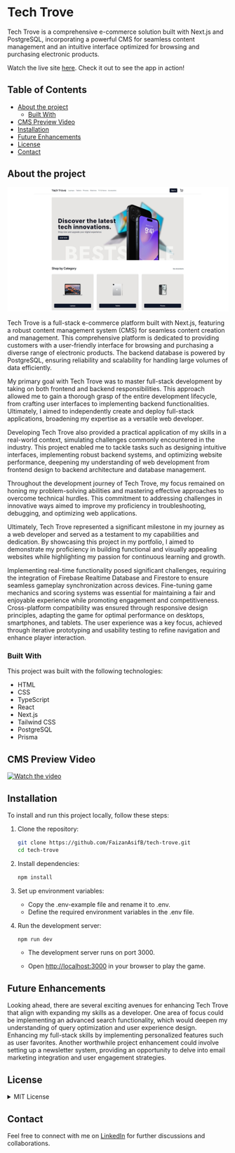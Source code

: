 # Tech Trove <!-- omit in toc -->

Tech Trove is a comprehensive e-commerce solution built with Next.js and PostgreSQL, incorporating a powerful CMS for seamless content management and an intuitive interface optimized for browsing and purchasing electronic products.

Watch the live site [here](https://tech-trove-store.vercel.app/). Check it out to see the app in action!

## Table of Contents <!-- omit in toc -->

- [About the project](#about-the-project)
  - [Built With](#built-with)
- [CMS Preview Video](#cms-preview-video)
- [Installation](#installation)
- [Future Enhancements](#future-enhancements)
- [License](#license)
- [Contact](#contact)

## About the project

![Project Preview](https://github.com/FaizanAsifB/Portfolio/blob/main/src/content/projects/project-images/tech-trove-wide.jpg?raw=true)

Tech Trove is a full-stack e-commerce platform built with Next.js, featuring a robust content management system (CMS) for seamless content creation and management. This comprehensive platform is dedicated to providing customers with a user-friendly interface for browsing and purchasing a diverse range of electronic products. The backend database is powered by PostgreSQL, ensuring reliability and scalability for handling large volumes of data efficiently.

My primary goal with Tech Trove was to master full-stack development by taking on both frontend and backend responsibilities. This approach allowed me to gain a thorough grasp of the entire development lifecycle, from crafting user interfaces to implementing backend functionalities. Ultimately, I aimed to independently create and deploy full-stack applications, broadening my expertise as a versatile web developer.

Developing Tech Trove also provided a practical application of my skills in a real-world context, simulating challenges commonly encountered in the industry. This project enabled me to tackle tasks such as designing intuitive interfaces, implementing robust backend systems, and optimizing website performance, deepening my understanding of web development from frontend design to backend architecture and database management.

Throughout the development journey of Tech Trove, my focus remained on honing my problem-solving abilities and mastering effective approaches to overcome technical hurdles. This commitment to addressing challenges in innovative ways aimed to improve my proficiency in troubleshooting, debugging, and optimizing web applications.

Ultimately, Tech Trove represented a significant milestone in my journey as a web developer and served as a testament to my capabilities and dedication. By showcasing this project in my portfolio, I aimed to demonstrate my proficiency in building functional and visually appealing websites while highlighting my passion for continuous learning and growth.

Implementing real-time functionality posed significant challenges, requiring the integration of Firebase Realtime Database and Firestore to ensure seamless gameplay synchronization across devices. Fine-tuning game mechanics and scoring systems was essential for maintaining a fair and enjoyable experience while promoting engagement and competitiveness. Cross-platform compatibility was ensured through responsive design principles, adapting the game for optimal performance on desktops, smartphones, and tablets. The user experience was a key focus, achieved through iterative prototyping and usability testing to refine navigation and enhance player interaction.

### Built With

This project was built with the following technologies:

- HTML
- CSS
- TypeScript
- React
- Next.js
- Tailwind CSS
- PostgreSQL
- Prisma

## CMS Preview Video

[![Watch the video](https://img.youtube.com/vi/YOUR_VIDEO_ID_HERE/0.jpg)](https://www.youtube.com/watch?v=on_oXOdLpzw)

## Installation

To install and run this project locally, follow these steps:

1. Clone the repository:

   ```bash
   git clone https://github.com/FaizanAsifB/tech-trove.git
   cd tech-trove
   ```

2. Install dependencies:

   ```bash
   npm install
   ```

3. Set up environment variables:

   - Copy the .env-example file and rename it to .env.
   - Define the required environment variables in the .env file.

4. Run the development server:

   ```bash
   npm run dev
   ```

   - The development server runs on port 3000.

   - Open [http://localhost:3000](http://localhost:3000) in your browser to play the game.

## Future Enhancements

Looking ahead, there are several exciting avenues for enhancing Tech Trove that align with expanding my skills as a developer. One area of focus could be implementing an advanced search functionality, which would deepen my understanding of query optimization and user experience design. Enhancing my full-stack skills by implementing personalized features such as user favorites. Another worthwhile project enhancement could involve setting up a newsletter system, providing an opportunity to delve into email marketing integration and user engagement strategies.

## License

<details>
<summary>MIT License</summary>
Permission is hereby granted, free of charge, to any person obtaining a copy
of this software and associated documentation files (the "Software"), to deal
in the Software without restriction, including without limitation the rights
to use, copy, modify, merge, publish, distribute, sublicense, and/or sell
copies of the Software, and to permit persons to whom the Software is
furnished to do so, subject to the following conditions:

The above copyright notice and this permission notice shall be included in all
copies or substantial portions of the Software.

THE SOFTWARE IS PROVIDED "AS IS", WITHOUT WARRANTY OF ANY KIND, EXPRESS OR
IMPLIED, INCLUDING BUT NOT LIMITED TO THE WARRANTIES OF MERCHANTABILITY,
FITNESS FOR A PARTICULAR PURPOSE AND NONINFRINGEMENT. IN NO EVENT SHALL THE
AUTHORS OR COPYRIGHT HOLDERS BE LIABLE FOR ANY CLAIM, DAMAGES OR OTHER
LIABILITY, WHETHER IN AN ACTION OF CONTRACT, TORT OR OTHERWISE, ARISING FROM,
OUT OF OR IN CONNECTION WITH THE SOFTWARE OR THE USE OR OTHER DEALINGS IN THE
SOFTWARE.

</details>

## Contact

Feel free to connect with me on [LinkedIn](https://linkedin.com/in/faizan-asif-butt) for further discussions and collaborations.
